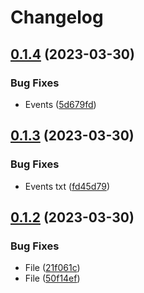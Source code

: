 # Changelog

## [0.1.4](https://github.com/terovirtanen/test-release-please-action/compare/events-v0.1.3...events-v0.1.4) (2023-03-30)


### Bug Fixes

* Events ([5d679fd](https://github.com/terovirtanen/test-release-please-action/commit/5d679fd9bae1dbc08db7fa41ae0d893e43a79641))

## [0.1.3](https://github.com/terovirtanen/test-release-please-action/compare/events-v0.1.2...events-v0.1.3) (2023-03-30)


### Bug Fixes

* Events txt ([fd45d79](https://github.com/terovirtanen/test-release-please-action/commit/fd45d79c30bf43bc0de987d8a721a818626ea7ce))

## [0.1.2](https://github.com/terovirtanen/test-release-please-action/compare/events-v0.1.1...events-v0.1.2) (2023-03-30)


### Bug Fixes

* File ([21f061c](https://github.com/terovirtanen/test-release-please-action/commit/21f061c387fa73afcfa07e6fa9ab0f1a6e5055c8))
* File ([50f14ef](https://github.com/terovirtanen/test-release-please-action/commit/50f14efbaf4175f1ff96c4a2784a6bac611fe524))
